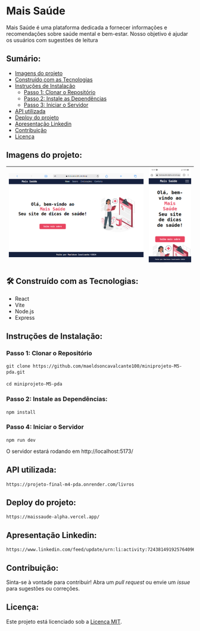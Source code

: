 # Mais Saúde

Mais Saúde é uma plataforma dedicada a fornecer informações e recomendações sobre saúde mental e bem-estar. Nosso objetivo é ajudar os usuários com sugestões de leitura

## Sumário:

- [Imagens do projeto](#imagens-do-projeto)
- [Construído com as Tecnologias](#🛠️-construído-com-as-tecnologias)
- [Instruções de Instalação](#instruções-de-instalação)
  - [Passo 1: Clonar o Repositório](#passo-1-clonar-o-repositório)
  - [Passo 2: Instale as Dependências](#passo-2-instale-as-dependências)
  - [Passo 3: Iniciar o Servidor](#passo-4-iniciar-o-servidor)
- [API utilizada](#api-utilizada)
- [Deploy do projeto](#deploy-do-projeto)
- [Apresentação Linkedin](#apresentação-linkedin)
- [Contribuição](#contribuição)
- [Licença](#licença)

## Imagens do projeto:

| ![Image 1](./imagens-site/Macbook-Air-maissaude-alpha.vercel.app.png) | ![Image 2](./imagens-site/Xiaomi-Mi-11i-maissaude-alpha.vercel.app.png) |
| --------------------------------------------------------------------- | ----------------------------------------------------------------------- |

## 🛠️ Construído com as Tecnologias:

- React
- Vite
- Node.js
- Express

## Instruções de Instalação:

### Passo 1: Clonar o Repositório

```
git clone https://github.com/maeldsoncavalcante100/miniprojeto-M5-pda.git

cd miniprojeto-M5-pda
```

### Passo 2: Instale as Dependências:

```
npm install
```

### Passo 4: Iniciar o Servidor

```
npm run dev
```

O servidor estará rodando em http://localhost:5173/

## API utilizada:

```
https://projeto-final-m4-pda.onrender.com/livros
```

## Deploy do projeto:

```
https://maissaude-alpha.vercel.app/
```

## Apresentação Linkedin:

```
https://www.linkedin.com/feed/update/urn:li:activity:7243814919257640960/
```

## Contribuição:

Sinta-se à vontade para contribuir! Abra um _pull request_ ou envie um _issue_ para sugestões ou correções.

## Licença:

Este projeto está licenciado sob a [Licença MIT](LICENSE).

